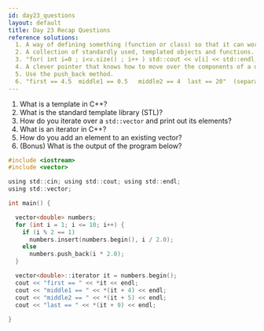 ```yaml
---
id: day23_questions
layout: default
title: Day 23 Recap Questions
reference solutions:
  1. A way of defining something (function or class) so that it can work with multiple types.
  2. A collection of standardly used, templated objects and functions.
  3. "for( int i=0 ; i<v.size() ; i++ ) std::cout << v[i] << std::endl;" or " for( vector<type>::iterator it=v.begin() ; it!=v.end ; it++ ) std::cout << *it << std::endl;
  4. A clever pointer that knows how to move over the components of a data structure (e.g. supports increment and dereferencing).
  5. Use the push_back method.
  6. "first == 4.5  middle1 == 0.5   middle2 == 4  last == 20"  (separate lines)
---
```


1. What is a template in C++?
2. What is the standard template library (STL)?
3. How do you iterate over a `std::vector` and print out its elements?
4. What is an iterator in C++?
5. How do you add an element to an existing vector?
6. (Bonus) What is the output of the program below?

```c
#include <iostream>
#include <vector>

using std::cin; using std::cout; using std::endl;
using std::vector;

int main() {

  vector<double> numbers;
  for (int i = 1; i <= 10; i++) {
    if (i % 2 == 1)
      numbers.insert(numbers.begin(), i / 2.0);
    else
      numbers.push_back(i * 2.0);
  }

  vector<double>::iterator it = numbers.begin();
  cout << "first == " << *it << endl;
  cout << "middle1 == " << *(it + 4) << endl;
  cout << "middle2 == " << *(it + 5) << endl;
  cout << "last == " << *(it + 9) << endl;
  
}
```

